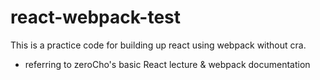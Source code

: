 # react-webpack-test

This is a practice code for building up react using webpack without cra.

- referring to zeroCho's basic React lecture & webpack documentation
